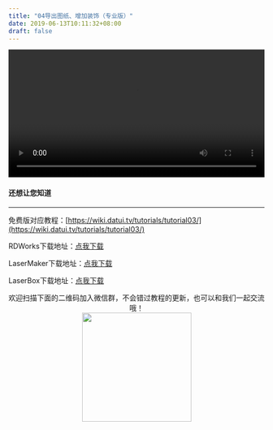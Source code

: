 ```yaml
---
title: "04导出图纸、增加装饰（专业版）"
date: 2019-06-13T10:11:32+08:00
draft: false
---
```



<div class="video">
<video controls="controls" width="100%">
  <source type="video/mp4" src="https://makerbrush.s3.cn-north-1.amazonaws.com.cn/Tutorials/04Export_for_pro_version.mp4"></source>
</video>
</div>

#### 还想让您知道
_______________________________
免费版对应教程：[https://wiki.datui.tv/tutorials/tutorial03/](https://wiki.datui.tv/tutorials/tutorial03/)

RDWorks下载地址：[点我下载](https://makerbrush.s3.cn-north-1.amazonaws.com.cn/RDWorksv8.zip)

LaserMaker下载地址：[点我下载](http://www.thunderlaser.cn/upload/download/LaserMaker.zip)

LaserBox下载地址：[点我下载](http://laserbox.oss-cn-shenzhen.aliyuncs.com/software/win/laserbox-v0.2.4.exe)



<center>欢迎扫描下面的二维码加入微信群，不会错过教程的更新，也可以和我们一起交流哦！</center >

<center><img src="../../img/WechatIMG1189.jpeg" style="width: 215px; margin: unset;"/></center >